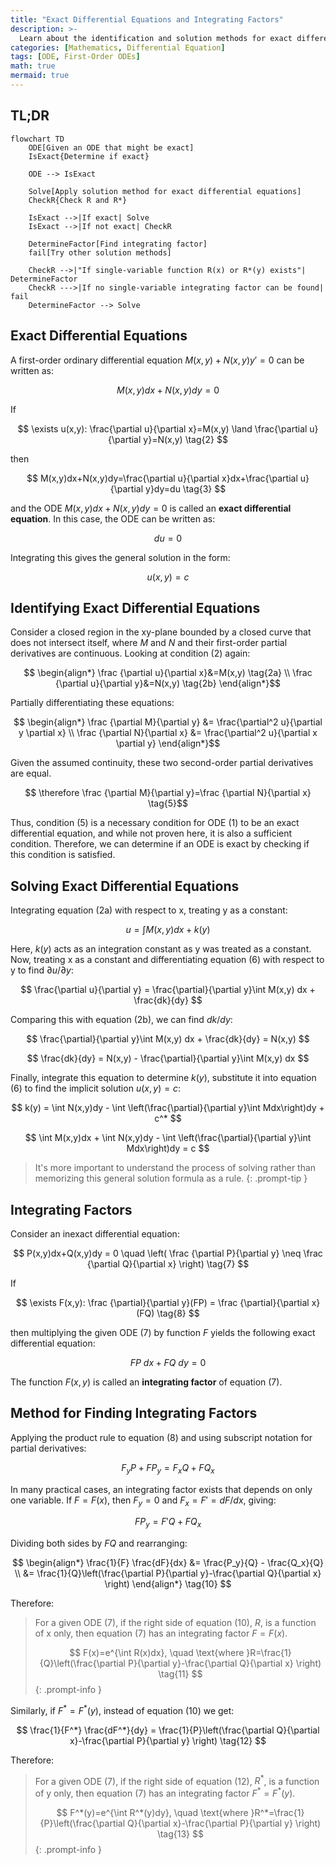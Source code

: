 ```yaml
---
title: "Exact Differential Equations and Integrating Factors"
description: >-
  Learn about the identification and solution methods for exact differential equations, as well as integrating factors.
categories: [Mathematics, Differential Equation]
tags: [ODE, First-Order ODEs]
math: true
mermaid: true
---
```


## TL;DR
```mermaid
flowchart TD
	ODE[Given an ODE that might be exact]
	IsExact{Determine if exact}

	ODE --> IsExact

	Solve[Apply solution method for exact differential equations]
	CheckR{Check R and R*}

	IsExact -->|If exact| Solve
	IsExact -->|If not exact| CheckR

	DetermineFactor[Find integrating factor]
	fail[Try other solution methods]

	CheckR -->|"If single-variable function R(x) or R*(y) exists"| DetermineFactor
	CheckR --->|If no single-variable integrating factor can be found| fail
	DetermineFactor --> Solve
```

## Exact Differential Equations
A first-order ordinary differential equation $M(x,y)+N(x,y)y'=0$ can be written as:

$$ M(x,y)dx+N(x,y)dy=0 \tag{1} $$

If 

$$ \exists u(x,y): \frac{\partial u}{\partial x}=M(x,y) \land \frac{\partial u}{\partial y}=N(x,y) \tag{2} $$

then 

$$ M(x,y)dx+N(x,y)dy=\frac{\partial u}{\partial x}dx+\frac{\partial u}{\partial y}dy=du \tag{3} $$

and the ODE $M(x,y)dx+N(x,y)dy=0$ is called an **exact differential equation**. In this case, the ODE can be written as:

$$ du=0 $$

Integrating this gives the general solution in the form:

$$ u(x,y)=c \tag{4} $$

## Identifying Exact Differential Equations
Consider a closed region in the xy-plane bounded by a closed curve that does not intersect itself, where $M$ and $N$ and their first-order partial derivatives are continuous. Looking at condition (2) again:

$$ \begin{align*}
\frac {\partial u}{\partial x}&=M(x,y) \tag{2a}
\\ \frac {\partial u}{\partial y}&=N(x,y) \tag{2b}
\end{align*}$$

Partially differentiating these equations:

$$ \begin{align*}
\frac {\partial M}{\partial y} &= \frac{\partial^2 u}{\partial y \partial x}
\\ \frac {\partial N}{\partial x} &= \frac{\partial^2 u}{\partial x \partial y}
\end{align*}$$

Given the assumed continuity, these two second-order partial derivatives are equal.

$$ \therefore \frac {\partial M}{\partial y}=\frac {\partial N}{\partial x} \tag{5}$$

Thus, condition (5) is a necessary condition for ODE (1) to be an exact differential equation, and while not proven here, it is also a sufficient condition. Therefore, we can determine if an ODE is exact by checking if this condition is satisfied.

## Solving Exact Differential Equations
Integrating equation (2a) with respect to x, treating y as a constant:

$$ u = \int M(x,y) dx + k(y) \tag{6} $$

Here, $k(y)$ acts as an integration constant as y was treated as a constant. Now, treating x as a constant and differentiating equation (6) with respect to y to find $\partial u/\partial y$:

$$ \frac{\partial u}{\partial y} = \frac{\partial}{\partial y}\int M(x,y) dx + \frac{dk}{dy} $$

Comparing this with equation (2b), we can find $dk/dy$:

$$ \frac{\partial}{\partial y}\int M(x,y) dx + \frac{dk}{dy} = N(x,y) $$

$$ \frac{dk}{dy} = N(x,y) - \frac{\partial}{\partial y}\int M(x,y) dx $$

Finally, integrate this equation to determine $k(y)$, substitute it into equation (6) to find the implicit solution $u(x,y)=c$:

$$ k(y) = \int N(x,y)dy - \int \left(\frac{\partial}{\partial y}\int Mdx\right)dy + c^* $$

$$ \int M(x,y)dx + \int N(x,y)dy - \int \left(\frac{\partial}{\partial y}\int Mdx\right)dy = c $$

> It's more important to understand the process of solving rather than memorizing this general solution formula as a rule.
{: .prompt-tip }

## Integrating Factors
Consider an inexact differential equation:

$$ P(x,y)dx+Q(x,y)dy = 0 \quad \left( \frac {\partial P}{\partial y} \neq \frac {\partial Q}{\partial x} \right) \tag{7} $$

If

$$ \exists F(x,y): \frac {\partial}{\partial y}(FP) = \frac {\partial}{\partial x}(FQ) \tag{8} $$

then multiplying the given ODE (7) by function $F$ yields the following exact differential equation:

$$ FP\ dx+FQ\ dy = 0 \tag{9} $$

The function $F(x,y)$ is called an **integrating factor** of equation (7).

## Method for Finding Integrating Factors
Applying the product rule to equation (8) and using subscript notation for partial derivatives:

$$ F_y P + FP_y = F_x Q + FQ_x $$

In many practical cases, an integrating factor exists that depends on only one variable. If $F=F(x)$, then $F_y=0$ and $F_x=F'=dF/dx$, giving:

$$ FP_y = F'Q + FQ_x $$

Dividing both sides by $FQ$ and rearranging:

$$ \begin{align*}
\frac{1}{F} \frac{dF}{dx} &= \frac{P_y}{Q} - \frac{Q_x}{Q}
\\ &= \frac{1}{Q}\left(\frac{\partial P}{\partial y}-\frac{\partial Q}{\partial x} \right)
\end{align*} \tag{10} $$

Therefore:

> For a given ODE (7), if the right side of equation (10), $R$, is a function of x only, then equation (7) has an integrating factor $F=F(x)$.
>
> $$ F(x)=e^{\int R(x)dx}, \quad \text{where }R=\frac{1}{Q}\left(\frac{\partial P}{\partial y}-\frac{\partial Q}{\partial x} \right) \tag{11} $$
{: .prompt-info }

Similarly, if $F^*=F^*(y)$, instead of equation (10) we get:

$$ \frac{1}{F^*} \frac{dF^*}{dy} = \frac{1}{P}\left(\frac{\partial Q}{\partial x}-\frac{\partial P}{\partial y} \right) \tag{12} $$

Therefore:

> For a given ODE (7), if the right side of equation (12), $R^*$, is a function of y only, then equation (7) has an integrating factor $F^*=F^*(y)$.
>
> $$ F^*(y)=e^{\int R^*(y)dy}, \quad \text{where }R^*=\frac{1}{P}\left(\frac{\partial Q}{\partial x}-\frac{\partial P}{\partial y} \right) \tag{13} $$
{: .prompt-info }